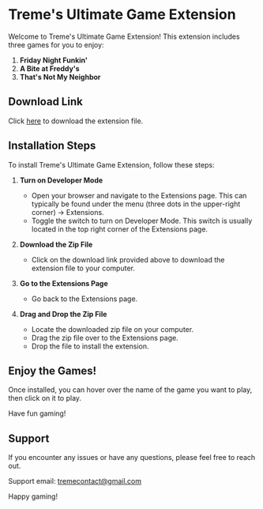 # Treme's Ultimate Game Extension

Welcome to Treme's Ultimate Game Extension! This extension includes three games for you to enjoy:

1. **Friday Night Funkin'**
2. **A Bite at Freddy's**
3. **That's Not My Neighbor**

## Download Link

Click [here](https://drive.google.com/uc?export=download&id=1hYQfQT2zCdmucX_SBtNsGU9mj_6gfv4A) to download the extension file.

## Installation Steps

To install Treme's Ultimate Game Extension, follow these steps:

1. **Turn on Developer Mode**
    - Open your browser and navigate to the Extensions page. This can typically be found under the menu (three dots in the upper-right corner) -> Extensions.
    - Toggle the switch to turn on Developer Mode. This switch is usually located in the top right corner of the Extensions page.

2. **Download the Zip File**
    - Click on the download link provided above to download the extension file to your computer.

3. **Go to the Extensions Page**
    - Go back to the Extensions page.

4. **Drag and Drop the Zip File**
    - Locate the downloaded zip file on your computer.
    - Drag the zip file over to the Extensions page.
    - Drop the file to install the extension.

## Enjoy the Games!

Once installed, you can hover over the name of the game you want to play, then click on it to play.

Have fun gaming!

## Support

If you encounter any issues or have any questions, please feel free to reach out.

Support email: tremecontact@gmail.com

Happy gaming!
